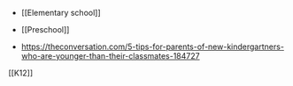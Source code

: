   - [[Elementary school]]
  - [[Preschool]]

  - https://theconversation.com/5-tips-for-parents-of-new-kindergartners-who-are-younger-than-their-classmates-184727

[[K12]]